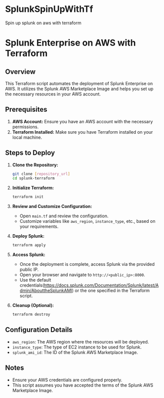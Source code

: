 # SplunkSpinUpWithTf
Spin up splunk on aws with terraform 

# Splunk Enterprise on AWS with Terraform

## Overview

This Terraform script automates the deployment of Splunk Enterprise on AWS. It utilizes the Splunk AWS Marketplace Image and helps you set up the necessary resources in your AWS account.

## Prerequisites

1. **AWS Account:** Ensure you have an AWS account with the necessary permissions.
2. **Terraform Installed:** Make sure you have Terraform installed on your local machine.

## Steps to Deploy

1. **Clone the Repository:**
    ```bash
    git clone [repository_url]
    cd splunk-terraform
    ```

2. **Initialize Terraform:**
    ```bash
    terraform init
    ```

3. **Review and Customize Configuration:**
    - Open `main.tf` and review the configuration.
    - Customize variables like `aws_region`, `instance_type`, etc., based on your requirements.

4. **Deploy Splunk:**
    ```bash
    terraform apply
    ```

5. **Access Splunk:**
    - Once the deployment is complete, access Splunk via the provided public IP.
    - Open your browser and navigate to `http://<public_ip>:8000`.
    - Use the default credentials(https://docs.splunk.com/Documentation/Splunk/latest/Admin/AbouttheSplunkAMI) or the one specified in the Terraform script.

6. **Cleanup (Optional):**
    ```bash
    terraform destroy
    ```

## Configuration Details

- `aws_region`: The AWS region where the resources will be deployed.
- `instance_type`: The type of EC2 instance to be used for Splunk.
- `splunk_ami_id`: The ID of the Splunk AWS Marketplace Image.

## Notes

- Ensure your AWS credentials are configured properly.
- This script assumes you have accepted the terms of the Splunk AWS Marketplace Image.


